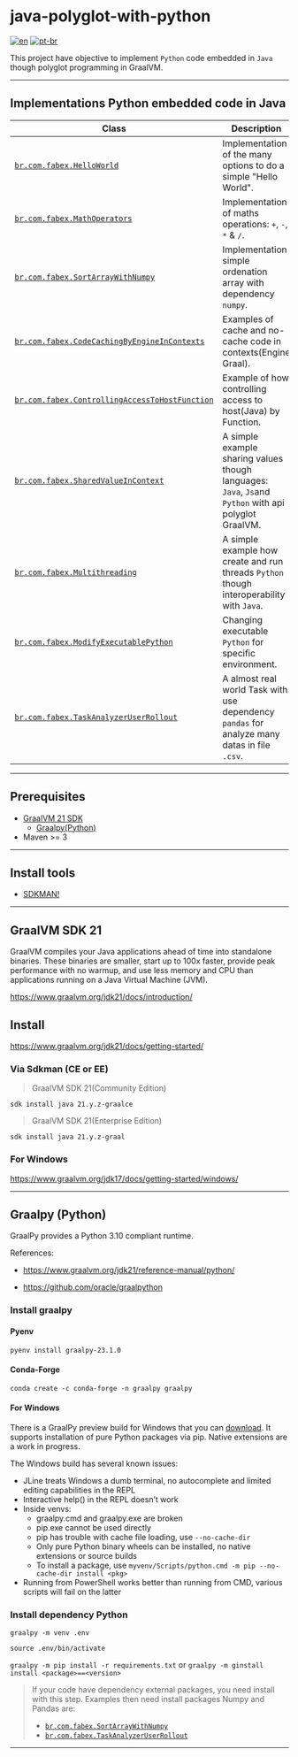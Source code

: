 # java-polyglot-with-python

[![en](https://img.shields.io/badge/lang-en-red.svg)](README.md)
[![pt-br](https://img.shields.io/badge/lang-pt--br-green.svg)](README.pt-br.md)

This project have objective to implement `Python` code embedded in `Java` though polyglot programming in GraalVM.

---

## Implementations Python embedded code in Java

 Class                                          | Description                                                                                           
------------------------------------------------|-------------------------------------------------------------------------------------------------------
 [`br.com.fabex.HelloWorld`](src/main/java/br/com/fabex/HelloWorld.java)| Implementation of the many options to do a simple "Hello World".                                      
 [`br.com.fabex.MathOperators`](src/main/java/br/com/fabex/MathOperators.java)| Implementation of maths operations: `+`, `-`, `*` & `/`.                                              
 [`br.com.fabex.SortArrayWithNumpy`](src/main/java/br/com/fabex/SortArrayWithNumpy.java)| Implementation simple ordenation array with dependency `numpy`.                                       
 [`br.com.fabex.CodeCachingByEngineInContexts`](src/main/java/br/com/fabex/CodeCachingByEngineInContexts.java)| Examples of cache and no-cache code in contexts(Engine Graal).                                        
 [`br.com.fabex.ControllingAccessToHostFunction`](src/main/java/br/com/fabex/ControllingAccessToHostFunction.java)| Example of how controlling access to host(Java) by Function.                                   
 [`br.com.fabex.SharedValueInContext`](src/main/java/br/com/fabex/SharedValueInContext.java)| A simple example sharing values though languages: `Java`, `Js`and `Python` with api polyglot GraalVM.
 [`br.com.fabex.Multithreading`](src/main/java/br/com/fabex/Multithreading.java)| A simple example how create and run threads `Python` though interoperability with `Java`.             
 [`br.com.fabex.ModifyExecutablePython`](src/main/java/br/com/fabex/ModifyExecutablePython.java)| Changing executable `Python` for specific environment.                                               
 [`br.com.fabex.TaskAnalyzerUserRollout`](src/main/java/br/com/fabex/TaskAnalyzerUserRollout.java)| A almost real world Task with use dependency `pandas` for analyze many datas in file `.csv`.          

---

## Prerequisites

- [GraalVM 21 SDK](https://www.graalvm.org/jdk21/docs/)
    - [Graalpy(Python)](https://www.graalvm.org/jdk21/reference-manual/python/)
- Maven >= 3

---

## Install tools

- [SDKMAN!](https://sdkman.io/install)

---

## GraalVM SDK 21

GraalVM compiles your Java applications ahead of time into standalone binaries. These binaries are smaller, start up to
100x faster, provide peak performance with no warmup, and use less memory and CPU than applications running on a Java
Virtual Machine (JVM).

https://www.graalvm.org/jdk21/docs/introduction/

## Install

https://www.graalvm.org/jdk21/docs/getting-started/

### Via Sdkman (CE or EE)

> GraalVM SDK 21(Community Edition)

`sdk install java 21.y.z-graalce`

> GraalVM SDK 21(Enterprise Edition)

`sdk install java 21.y.z-graal`

### For Windows
https://www.graalvm.org/jdk17/docs/getting-started/windows/

---

## Graalpy (Python)

GraalPy provides a Python 3.10 compliant runtime.

References:

- https://www.graalvm.org/jdk21/reference-manual/python/

- https://github.com/oracle/graalpython

### Install graalpy

#### Pyenv
`pyenv install graalpy-23.1.0`

#### Conda-Forge
`conda create -c conda-forge -n graalpy graalpy`

#### For Windows
There is a GraalPy preview build for Windows that you can [download](https://github.com/oracle/graalpython/releases/). It supports installation of pure Python packages via pip. Native extensions are a work in progress.

The Windows build has several known issues:

- JLine treats Windows a dumb terminal, no autocomplete and limited editing capabilities in the REPL
- Interactive help() in the REPL doesn’t work
- Inside venvs:
  - graalpy.cmd and graalpy.exe are broken
  - pip.exe cannot be used directly
  - pip has trouble with cache file loading, use `--no-cache-dir`
  - Only pure Python binary wheels can be installed, no native extensions or source builds
  - To install a package, use `myvenv/Scripts/python.cmd -m pip --no-cache-dir install <pkg>`
- Running from PowerShell works better than running from CMD, various scripts will fail on the latter

### Install dependency Python

`graalpy -m venv .env`

`source .env/bin/activate`

`graalpy -m pip install -r requirements.txt` or `graalpy -m ginstall install <package>==<version>`

> If your code have dependency external packages, you need install with this step. Examples then need install packages Numpy and Pandas are: 
> - [`br.com.fabex.SortArrayWithNumpy`](src/main/java/br/com/fabex/SortArrayWithNumpy.java)
> - [`br.com.fabex.TaskAnalyzerUserRollout`](src/main/java/br/com/fabex/TaskAnalyzerUserRollout.java)

---
